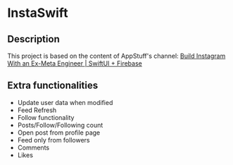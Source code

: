 #  InstaSwift

## Description
This project is based on the content of AppStuff's channel: [Build Instagram With an Ex-Meta Engineer | SwiftUI + Firebase](https://www.youtube.com/watch?v=7UKUCZuaVlA)

## Extra functionalities
- Update user data when modified
- Feed Refresh
- Follow functionality
- Posts/Follow/Following count
- Open post from profile page
- Feed only from followers
- Comments
- Likes

